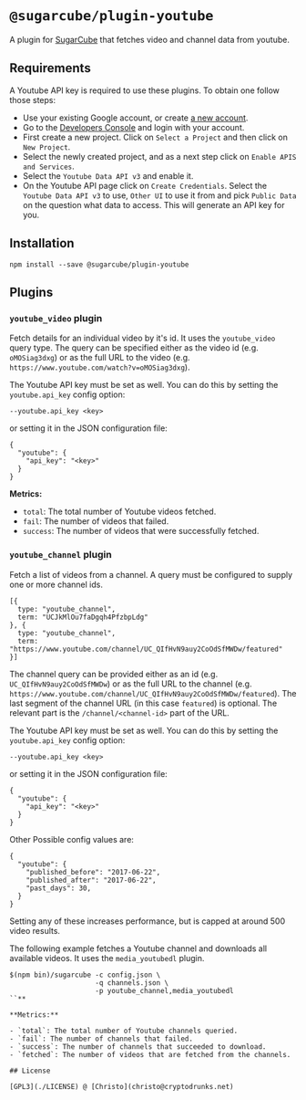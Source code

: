 # `@sugarcube/plugin-youtube`

A plugin for [SugarCube](https://gitlab.com/sugarcube/sugarcube) that fetches video and channel data from youtube.

## Requirements

A Youtube API key is required to use these plugins. To obtain one follow those steps:

- Use your existing Google account, or create [a new account](https://accounts.google.com).
- Go to the [Developers Console](https://console.developers.google.com) and login with your account.
- First create a new project. Click on `Select a Project` and then click on `New Project`.
- Select the newly created project, and as a next step click on `Enable APIS and Services`.
- Select the `Youtube Data API v3` and enable it.
- On the Youtube API page click on `Create Credentials`. Select the `Youtube Data API v3` to use, `Other UI` to use it from and pick `Public Data` on the question what data to access. This will generate an API key for you.

## Installation

```
npm install --save @sugarcube/plugin-youtube
```

## Plugins

### `youtube_video` plugin

Fetch details for an individual video by it's id. It uses the `youtube_video` query type. The query can be specified either as the video id (e.g. `oMOSiag3dxg`) or as the full URL to the video (e.g. `https://www.youtube.com/watch?v=oMOSiag3dxg`).

The Youtube API key must be set as well. You can do this by setting the `youtube.api_key` config option:

```
--youtube.api_key <key>
```

or setting it in the JSON configuration file:

```
{
  "youtube": {
    "api_key": "<key>"
  }
}
```

**Metrics:**

- `total`: The total number of Youtube videos fetched.
- `fail`: The number of videos that failed.
- `success`: The number of videos that were successfully fetched.

### `youtube_channel` plugin

Fetch a list of videos from a channel. A query must be configured to supply one or more channel ids.

```
[{
  type: "youtube_channel",
  term: "UCJkMlOu7faDgqh4PfzbpLdg"
}, {
  type: "youtube_channel",
  term: "https://www.youtube.com/channel/UC_QIfHvN9auy2CoOdSfMWDw/featured"
}]
```

The channel query can be provided either as an id (e.g. `UC_QIfHvN9auy2CoOdSfMWDw`) or as the full URL to the channel (e.g. `https://www.youtube.com/channel/UC_QIfHvN9auy2CoOdSfMWDw/featured`). The last segment of the channel URL (in this case `featured`) is optional. The relevant part is the `/channel/<channel-id>` part of the URL.

The Youtube API key must be set as well. You can do this by setting the `youtube.api_key` config option:

```
--youtube.api_key <key>
```

or setting it in the JSON configuration file:

```
{
  "youtube": {
    "api_key": "<key>"
  }
}
```

Other Possible config values are:

```
{
  "youtube": {
    "published_before": "2017-06-22",
    "published_after": "2017-06-22",
    "past_days": 30,
  }
}
```

Setting any of these increases performance, but is capped at around 500 video results.

The following example fetches a Youtube channel and downloads all available
videos. It uses the `media_youtubedl` plugin.

```
$(npm bin)/sugarcube -c config.json \
                     -q channels.json \
                     -p youtube_channel,media_youtubedl
``**

**Metrics:**

- `total`: The total number of Youtube channels queried.
- `fail`: The number of channels that failed.
- `success`: The number of channels that succeeded to download.
- `fetched`: The number of videos that are fetched from the channels.

## License

[GPL3](./LICENSE) @ [Christo](christo@cryptodrunks.net)
